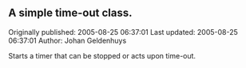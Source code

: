 ## A simple time-out class.

Originally published: 2005-08-25 06:37:01
Last updated: 2005-08-25 06:37:01
Author: Johan Geldenhuys

Starts a timer that can be stopped or acts upon time-out.